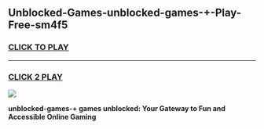 
## Unblocked-Games-unblocked-games-+-Play-Free-sm4f5
<h3>
<a href="https://premium76.site?title=unblocked-games-+&ref=09A">CLICK TO PLAY</a></h3>
<hr>

<h3>
<a href="https://premium76.site?title=unblocked-games-+&ref=09A">CLICK 2 PLAY</a>
  
</h3>

<a href="https://premium76.site?title=unblocked-games-+&ref=09A"><img src="https://clearcache.store/games.png"></a>


**unblocked-games-+ games unblocked: Your Gateway to Fun and Accessible Online Gaming**
